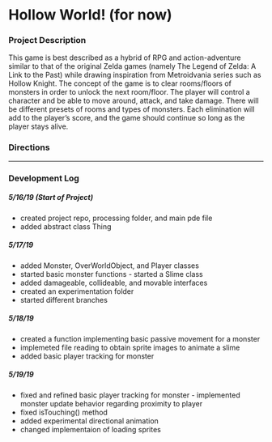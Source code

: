 # Hollow World! (for now)

### Project Description
This game is best described as a hybrid of RPG and action-adventure similar to that of the original Zelda games (namely The Legend of Zelda: A Link to the Past) while drawing inspiration from Metroidvania series such as Hollow Knight.  The concept of the game is to clear rooms/floors of monsters in order to unlock the next room/floor.  The player will control a character and be able to move around, attack, and take damage.  There will be different presets of rooms and types of monsters.  Each elimination will add to the player’s score, and the game should continue so long as the player stays alive.

### Directions


_________________________

### Development Log

##### 5/16/19 (Start of Project)
* created project repo, processing folder, and main pde file
* added abstract class Thing 
##### 5/17/19
* added Monster, OverWorldObject, and Player classes
* started basic monster functions - started a Slime class
* added damageable, collideable, and movable interfaces
* created an experimentation folder
* started different branches
##### 5/18/19
* created a function implementing basic passive movement for a monster
* implemeted file reading to obtain sprite images to animate a slime
* added basic player tracking for monster
##### 5/19/19
* fixed and refined basic player tracking for monster - implemented monster update behavior regarding proximity to player
* fixed isTouching() method
* added experimental directional animation
* changed implementaion of loading sprites
